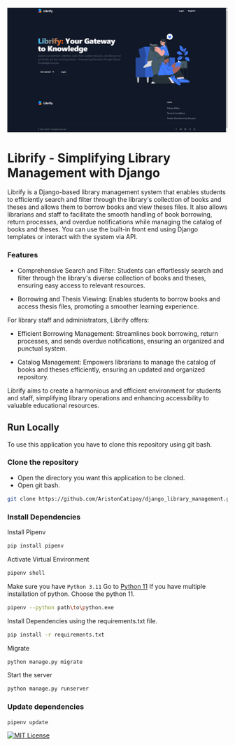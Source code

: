 ![Librify](/readme_images/librify.png)

# Librify - Simplifying Library Management with Django

Librify is a Django-based library management system that enables students to efficiently search and filter through the library's collection of books and theses and allows them to borrow books and view theses files. It also allows librarians and staff to facilitate the smooth handling of book borrowing, return processes, and overdue notifications while managing the catalog of books and theses. You can use the built-in front end using Django templates or interact with the system via API.

### Features

- Comprehensive Search and Filter: Students can effortlessly search and filter through the library's diverse collection of books and theses, ensuring easy access to relevant resources.

- Borrowing and Thesis Viewing: Enables students to borrow books and access thesis files, promoting a smoother learning experience.

For library staff and administrators, Librify offers:

- Efficient Borrowing Management: Streamlines book borrowing, return processes, and sends overdue notifications, ensuring an organized and punctual system.

- Catalog Management: Empowers librarians to manage the catalog of books and theses efficiently, ensuring an updated and organized repository.

Librify aims to create a harmonious and efficient environment for students and staff, simplifying library operations and enhancing accessibility to valuable educational resources.

## Run Locally

To use this application you have to clone this repository using git bash.

### Clone the repository

- Open the directory you want this application to be cloned.
- Open git bash.

```bash
git clone https://github.com/AristonCatipay/django_library_management.git
```

### Install Dependencies

Install Pipenv

```bash
pip install pipenv
```

Activate Virtual Environment

```bash
pipenv shell
```

Make sure you have `Python 3.11`
Go to [Python 11](https://www.python.org/downloads/release/python-3119/)
If you have multiple installation of python. Choose the python 11.

```bash
pipenv --python path\to\python.exe
```

Install Dependencies using the requirements.txt file.

```bash
pip install -r requirements.txt
```

Migrate

```bash
python manage.py migrate
```

Start the server

```bash
python manage.py runserver
```

### Update dependencies

```bash
pipenv update
```

[![MIT License](https://img.shields.io/badge/License-MIT-green.svg)](https://choosealicense.com/licenses/mit/)
